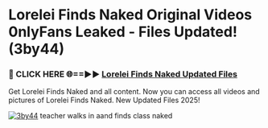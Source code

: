 # Lorelei Finds Naked Original Videos 0nlyFans Leaked - Files Updated! (3by44)

<h3>🔴 CLICK HERE 🌐==►► <a href="https://tinyurl.com/up5wt9bj" rel="nofollow">Lorelei Finds Naked Updated Files</a></h3>

Get Lorelei Finds Naked and all content. Now you can access all videos and pictures of Lorelei Finds Naked. New Updated Files 2025!

[![3by44](https://i.imgur.com/ABiUzMV.gif)](https://tinyurl.com/up5wt9bj)
teacher walks in aand finds class naked